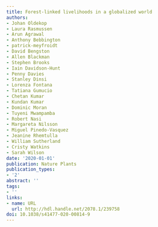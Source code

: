 ```yaml
---
title: Forest-linked livelihoods in a globalized world
authors:
- Johan Oldekop
- Laura Rasmussen
- Arun Agrawal
- Anthony Bebbington
- patrick-meyfroidt
- David Bengston
- Allen Blackman
- Stephen Brooks
- Iain Davidson-Hunt
- Penny Davies
- Stanley Dinsi
- Lorenza Fontana
- Tatiana Gumucio
- Chetan Kumar
- Kundan Kumar
- Dominic Moran
- Tuyeni Mwampamba
- Robert Nasi
- Margareta Nilsson
- Miguel Pinedo-Vasquez
- Jeanine Rhemtulla
- William Sutherland
- Cristy Watkins
- Sarah Wilson
date: '2020-01-01'
publication: Nature Plants
publication_types:
- '2'
abstract: ''
tags:
- ''
links:
- name: URL
  url: http://hdl.handle.net/2078.1/239758
doi: 10.1038/s41477-020-00814-9
---
```

